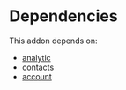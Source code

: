 # Dependencies

This addon depends on:

- [analytic](https://github.com/bringout/oca-ocb-core/tree/9d67cf00c06114fd0d5a87a06a485b3dabf57e2b/odoo-bringout-oca-ocb-analytic)
- [contacts](https://github.com/bringout/oca-ocb-technical/tree/800a8ab35febbc905f0bbd27ff013f5d4f07acf5/odoo-bringout-oca-ocb-contacts)
- [account](https://github.com/bringout/oca-ocb-accounting/tree/3bdbee2033c3989f108204c90af9cf1db37bf0a0/odoo-bringout-oca-ocb-account)
